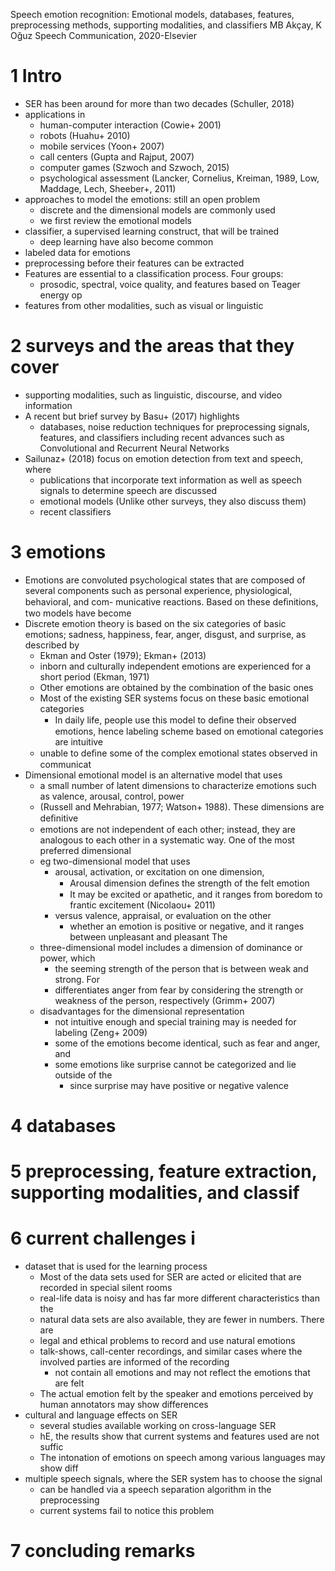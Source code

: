 Speech emotion recognition:
  Emotional models, databases, features, preprocessing methods, supporting
  modalities, and classifiers
MB Akçay, K Oğuz
Speech Communication, 2020-Elsevier

# 1 Intro

* SER has been around for more than two decades (Schuller, 2018)
* applications in
  * human-computer interaction (Cowie+ 2001)
  * robots (Huahu+ 2010)
  * mobile services (Yoon+ 2007)
  * call centers (Gupta and Rajput, 2007)
  * computer games (Szwoch and Szwoch, 2015)
  * psychological assessment
    (Lancker, Cornelius, Kreiman, 1989, Low, Maddage, Lech, Sheeber+, 2011)
* approaches to model the emotions: still an open problem
  * discrete and the dimensional models are commonly used
  * we first review the emotional models
* classifier, a supervised learning construct, that will be trained
  * deep learning have also become common
* labeled data for emotions
* preprocessing before their features can be extracted
* Features are essential to a classification process. Four groups:
  * prosodic, spectral, voice quality, and features based on Teager energy op
* features from other modalities, such as visual or linguistic

# 2 surveys and the areas that they cover

* supporting modalities, such as linguistic, discourse, and video information
* A recent but brief survey by Basu+ (2017) highlights
  * databases, noise reduction techniques for preprocessing signals, features,
    and classifiers including
    recent advances such as Convolutional and Recurrent Neural Networks
* Sailunaz+ (2018) focus on emotion detection from text and speech, where
  * publications that incorporate text information as well as speech signals to
    determine speech are discussed
  * emotional models (Unlike other surveys, they also discuss them)
  * recent classifiers

# 3 emotions

* Emotions are convoluted psychological states that are composed of several
  components such as personal experience, physiological, behavioral, and com-
  municative reactions. Based on these deﬁnitions, two models have become
* Discrete emotion theory is based on the six categories of basic emotions;
  sadness, happiness, fear, anger, disgust, and surprise, as described by
  * Ekman and Oster (1979); Ekman+ (2013)
  * inborn and culturally independent emotions are experienced for a short
    period (Ekman, 1971)
  * Other emotions are obtained by the combination of the basic ones
  * Most of the existing SER systems focus on these basic emotional categories
    * In daily life, people use this model to deﬁne their observed emotions,
    hence labeling scheme based on emotional categories are intuitive
  * unable to deﬁne some of the complex emotional states observed in communicat
* Dimensional emotional model is an alternative model that uses
  * a small number of latent dimensions to characterize emotions such as
    valence, arousal, control, power
  * (Russell and Mehrabian, 1977; Watson+ 1988). These dimensions are deﬁnitive
  * emotions are not independent of each other; instead, they are analogous to
    each other in a systematic way. One of the most preferred dimensional
  * eg two-dimensional model that uses
    * arousal, activation, or excitation on one dimension,
      * Arousal dimension deﬁnes the strength of the felt emotion
      * It may be excited or apathetic, and it
        ranges from boredom to frantic excitement (Nicolaou+ 2011)
    * versus valence, appraisal, or evaluation on the other
      * whether an emotion is positive or negative, and it ranges between
        unpleasant and pleasant The
   * three-dimensional model includes a dimension of dominance or power, which
     * the seeming strength of the person that is between weak and strong.  For
     * differentiates anger from fear by considering the strength or weakness
       of the person, respectively (Grimm+ 2007)
  * disadvantages for the dimensional representation
    * not intuitive enough and special training may is needed for labeling
      (Zeng+ 2009)
    * some of the emotions become identical, such as fear and anger, and
    * some emotions like surprise cannot be categorized and lie outside of the
      * since surprise may have positive or negative valence

# 4 databases

# 5 preprocessing, feature extraction, supporting modalities, and classif

# 6 current challenges i

* dataset that is used for the learning process
  * Most of the data sets used for SER are acted or elicited that are recorded
    in special silent rooms
  * real-life data is noisy and has far more different characteristics than the
  * natural data sets are also available, they are fewer in numbers. There are
  * legal and ethical problems to record and use natural emotions
  * talk-shows, call-center recordings, and similar cases where the involved
    parties are informed of the recording
    * not contain all emotions and may not reflect the emotions that are felt
  * The actual emotion felt by the speaker and emotions perceived by human
    annotators may show differences
* cultural and language effects on SER
  * several studies available working on cross-language SER
  * hE, the results show that current systems and features used are not suffic
  * The intonation of emotions on speech among various languages may show diff
* multiple speech signals, where the SER system has to choose the signal
  * can be handled via a speech separation algorithm in the preprocessing
  * current systems fail to notice this problem

# 7 concluding remarks
